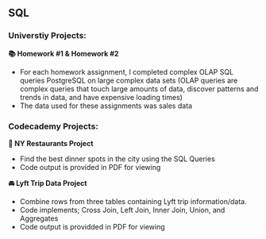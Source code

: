 ## SQL
### Universtiy Projects:

**📚 Homework #1 & Homework #2**
- For each homework assignment, I completed complex OLAP SQL queries PostgreSQL on large complex data sets (OLAP queries are complex queries that touch large amounts of data, discover patterns and trends in data, and have expensive loading times)
- The data used for these assignments was sales data 

### Codecademy Projects: 

**🥡 NY Restaurants Project**
- Find the best dinner spots in the city using the SQL Queries
- Code output is provided in PDF for viewing

**🚘 Lyft Trip Data Project**
- Combine rows from three tables containing Lyft trip information/data. 
- Code implements; Cross Join, Left Join, Inner Join, Union, and Aggregates
- Code output is providded in PDF for viewing

